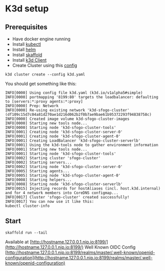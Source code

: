 # K3d setup
## Prerequisites
- Have docker engine running
- Install [kubectl](https://kubernetes.io/docs/tasks/tools/install-kubectl-macos/)
- Install [helm](https://helm.sh/docs/intro/install/)
- Install [skaffold](https://skaffold.dev/docs/install/)
- Install [k3d Client](https://k3d.io/#installation)
- Create Cluster using this [config](../k3d.yaml)
```
k3d cluster create --config k3d.yaml
```
You should get something like this:
```
INFO[0000] Using config file k3d.yaml (k3d.io/v1alpha5#simple)
INFO[0000] portmapping '8199:80' targets the loadbalancer: defaulting to [servers:*:proxy agents:*:proxy]
INFO[0000] Prep: Network
INFO[0000] Re-using existing network 'k3d-sfogo-cluster' (df109c15d7c04a81d270ae1d216d062b2f0b7ae9bae61b95372293f94838758c)
INFO[0000] Created image volume k3d-sfogo-cluster-images
INFO[0000] Starting new tools node...
INFO[0000] Starting node 'k3d-sfogo-cluster-tools'
INFO[0001] Creating node 'k3d-sfogo-cluster-server-0'
INFO[0001] Creating node 'k3d-sfogo-cluster-agent-0'
INFO[0001] Creating LoadBalancer 'k3d-sfogo-cluster-serverlb'
INFO[0001] Using the k3d-tools node to gather environment information
INFO[0001] Starting new tools node...
INFO[0001] Starting node 'k3d-sfogo-cluster-tools'
INFO[0002] Starting cluster 'sfogo-cluster'
INFO[0002] Starting servers...
INFO[0002] Starting node 'k3d-sfogo-cluster-server-0'
INFO[0005] Starting agents...
INFO[0005] Starting node 'k3d-sfogo-cluster-agent-0'
INFO[0008] Starting helpers...
INFO[0008] Starting node 'k3d-sfogo-cluster-serverlb'
INFO[0015] Injecting records for hostAliases (incl. host.k3d.internal) and for 4 network members into CoreDNS configmap...
INFO[0017] Cluster 'sfogo-cluster' created successfully!
INFO[0017] You can now use it like this:
kubectl cluster-info
```
## Start
```
skaffold run --tail
```

Available at [http://hostname.127.0.0.1.nip.io:8199/](http://hostname.127.0.0.1.nip.io:8199/)
Well Known OIDC Config [http://hostname.127.0.0.1.nip.io:8199/realms/master/.well-known/openid-configuration](http://hostname.127.0.0.1.nip.io:8199/realms/master/.well-known/openid-configuration)
